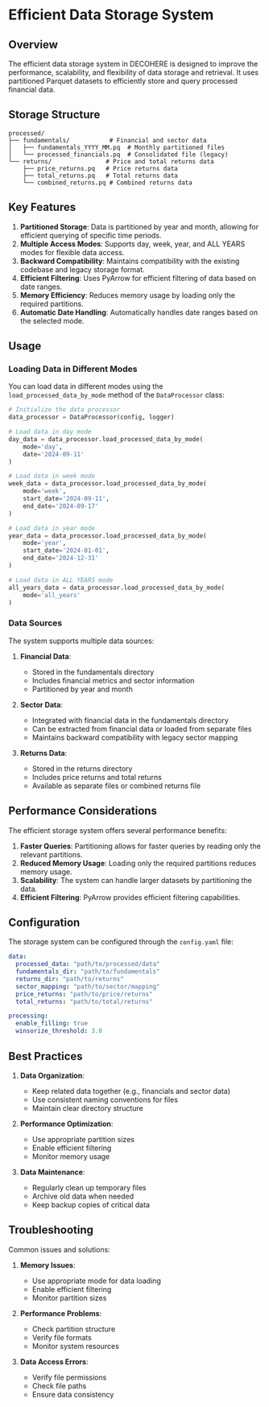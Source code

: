 # Efficient Data Storage System

## Overview

The efficient data storage system in DECOHERE is designed to improve the performance, scalability, and flexibility of data storage and retrieval. It uses partitioned Parquet datasets to efficiently store and query processed financial data.

## Storage Structure

```
processed/
├── fundamentals/           # Financial and sector data
│   ├── fundamentals_YYYY_MM.pq  # Monthly partitioned files
│   └── processed_financials.pq  # Consolidated file (legacy)
└── returns/               # Price and total returns data
    ├── price_returns.pq   # Price returns data
    ├── total_returns.pq   # Total returns data
    └── combined_returns.pq # Combined returns data
```

## Key Features

1. **Partitioned Storage**: Data is partitioned by year and month, allowing for efficient querying of specific time periods.
2. **Multiple Access Modes**: Supports day, week, year, and ALL YEARS modes for flexible data access.
3. **Backward Compatibility**: Maintains compatibility with the existing codebase and legacy storage format.
4. **Efficient Filtering**: Uses PyArrow for efficient filtering of data based on date ranges.
5. **Memory Efficiency**: Reduces memory usage by loading only the required partitions.
6. **Automatic Date Handling**: Automatically handles date ranges based on the selected mode.

## Usage

### Loading Data in Different Modes

You can load data in different modes using the `load_processed_data_by_mode` method of the `DataProcessor` class:

```python
# Initialize the data processor
data_processor = DataProcessor(config, logger)

# Load data in day mode
day_data = data_processor.load_processed_data_by_mode(
    mode='day',
    date='2024-09-11'
)

# Load data in week mode
week_data = data_processor.load_processed_data_by_mode(
    mode='week',
    start_date='2024-09-11',
    end_date='2024-09-17'
)

# Load data in year mode
year_data = data_processor.load_processed_data_by_mode(
    mode='year',
    start_date='2024-01-01',
    end_date='2024-12-31'
)

# Load data in ALL YEARS mode
all_years_data = data_processor.load_processed_data_by_mode(
    mode='all_years'
)
```

### Data Sources

The system supports multiple data sources:

1. **Financial Data**:
   - Stored in the fundamentals directory
   - Includes financial metrics and sector information
   - Partitioned by year and month

2. **Sector Data**:
   - Integrated with financial data in the fundamentals directory
   - Can be extracted from financial data or loaded from separate files
   - Maintains backward compatibility with legacy sector mapping

3. **Returns Data**:
   - Stored in the returns directory
   - Includes price returns and total returns
   - Available as separate files or combined returns file

## Performance Considerations

The efficient storage system offers several performance benefits:

1. **Faster Queries**: Partitioning allows for faster queries by reading only the relevant partitions.
2. **Reduced Memory Usage**: Loading only the required partitions reduces memory usage.
3. **Scalability**: The system can handle larger datasets by partitioning the data.
4. **Efficient Filtering**: PyArrow provides efficient filtering capabilities.

## Configuration

The storage system can be configured through the `config.yaml` file:

```yaml
data:
  processed_data: "path/to/processed/data"
  fundamentals_dir: "path/to/fundamentals"
  returns_dir: "path/to/returns"
  sector_mapping: "path/to/sector/mapping"
  price_returns: "path/to/price/returns"
  total_returns: "path/to/total/returns"

processing:
  enable_filling: true
  winsorize_threshold: 3.0
```

## Best Practices

1. **Data Organization**:
   - Keep related data together (e.g., financials and sector data)
   - Use consistent naming conventions for files
   - Maintain clear directory structure

2. **Performance Optimization**:
   - Use appropriate partition sizes
   - Enable efficient filtering
   - Monitor memory usage

3. **Data Maintenance**:
   - Regularly clean up temporary files
   - Archive old data when needed
   - Keep backup copies of critical data

## Troubleshooting

Common issues and solutions:

1. **Memory Issues**:
   - Use appropriate mode for data loading
   - Enable efficient filtering
   - Monitor partition sizes

2. **Performance Problems**:
   - Check partition structure
   - Verify file formats
   - Monitor system resources

3. **Data Access Errors**:
   - Verify file permissions
   - Check file paths
   - Ensure data consistency 